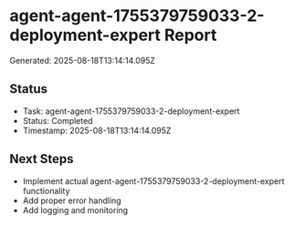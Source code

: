 # agent-agent-1755379759033-2-deployment-expert Report

Generated: 2025-08-18T13:14:14.095Z

## Status
- Task: agent-agent-1755379759033-2-deployment-expert
- Status: Completed
- Timestamp: 2025-08-18T13:14:14.095Z

## Next Steps
- Implement actual agent-agent-1755379759033-2-deployment-expert functionality
- Add proper error handling
- Add logging and monitoring
